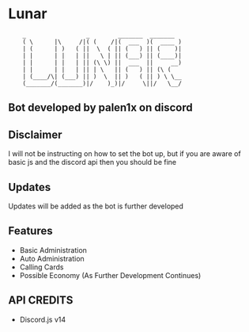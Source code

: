 # Lunar
        _                 _        _______  _______ 
        ( \      |\     /|( (    /|(  ___  )(  ____ )
        | (      | )   ( ||  \  ( || (   ) || (    )|
        | |      | |   | ||   \ | || (___) || (____)|
        | |      | |   | || (\ \) ||  ___  ||     __)
        | |      | |   | || | \   || (   ) || (\ (   
        | (____/\| (___) || )  \  || )   ( || ) \ \__
        (_______/(_______)|/    )_)|/     \||/   \__/
                                             
## Bot developed by palen1x on discord

## Disclaimer
I will not be instructing on how to set the bot up, but if you are aware of basic js and the discord api then you should be fine

## Updates
Updates will be added as the bot is further developed

## Features
- Basic Administration
- Auto Administration
- Calling Cards
- Possible Economy (As Further Development Continues)

## API CREDITS
- Discord.js v14

